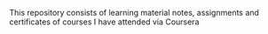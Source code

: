 This repository consists of learning material notes, assignments and certificates of courses I have attended via Coursera